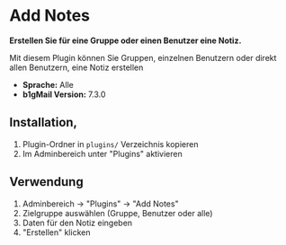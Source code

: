 # Add Notes

**Erstellen Sie für eine Gruppe oder einen Benutzer eine Notiz.**

Mit diesem Plugin können Sie Gruppen, einzelnen Benutzern oder direkt allen Benutzern, eine Notiz erstellen

- **Sprache:** Alle
- **b1gMail Version:** 7.3.0

## Installation‚

1. Plugin-Ordner in `plugins/` Verzeichnis kopieren
2. Im Adminbereich unter "Plugins" aktivieren

## Verwendung

1. Adminbereich → "Plugins" → "Add Notes"
2. Zielgruppe auswählen (Gruppe, Benutzer oder alle)
3. Daten für den Notiz eingeben
4. "Erstellen" klicken